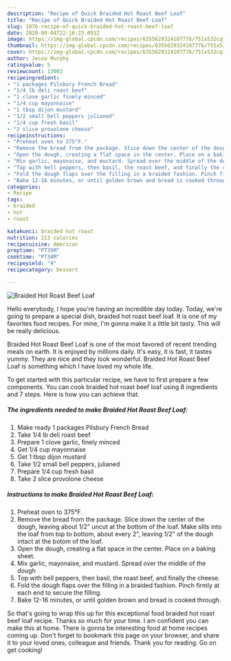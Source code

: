 ```yaml
---
description: "Recipe of Quick Braided Hot Roast Beef Loaf"
title: "Recipe of Quick Braided Hot Roast Beef Loaf"
slug: 1876-recipe-of-quick-braided-hot-roast-beef-loaf
date: 2020-09-04T22:16:23.891Z
image: https://img-global.cpcdn.com/recipes/6355629324107776/751x532cq70/braided-hot-roast-beef-loaf-recipe-main-photo.jpg
thumbnail: https://img-global.cpcdn.com/recipes/6355629324107776/751x532cq70/braided-hot-roast-beef-loaf-recipe-main-photo.jpg
cover: https://img-global.cpcdn.com/recipes/6355629324107776/751x532cq70/braided-hot-roast-beef-loaf-recipe-main-photo.jpg
author: Jesse Murphy
ratingvalue: 5
reviewcount: 13003
recipeingredient:
- "1 packages Pilsbury French Bread"
- "1/4 lb deli roast beef"
- "1 clove garlic finely minced"
- "1/4 cup mayonnaise"
- "1 tbsp dijon mustard"
- "1/2 small bell peppers julianed"
- "1/4 cup fresh basil"
- "2 slice provolone cheese"
recipeinstructions:
- "Preheat oven to 375°F."
- "Remove the bread from the package. Slice down the center of the dough, leaving about 1/2&#34; uncut at the bottom of the loaf. Make slits into the loaf from top to bottom, about every 2&#34;, leaving 1/2&#34; of the dough intact at the botom of the loaf."
- "Open the dough, creating a flat space in the center. Place on a baking sheet."
- "Mix garlic, mayonaise, and mustard. Spread over the middle of the dough"
- "Top with bell peppers, then basil, the roast beef, and finally the cheese."
- "Fold the dough flaps over the filling in a braided fashion. Pinch firmly at each end to secure the filling."
- "Bake 12-16 minutes, or until golden brown and bread is cooked through."
categories:
- Recipe
tags:
- braided
- hot
- roast

katakunci: braided hot roast 
nutrition: 213 calories
recipecuisine: American
preptime: "PT35M"
cooktime: "PT34M"
recipeyield: "4"
recipecategory: Dessert

---
```



![Braided Hot Roast Beef Loaf](https://img-global.cpcdn.com/recipes/6355629324107776/751x532cq70/braided-hot-roast-beef-loaf-recipe-main-photo.jpg)

Hello everybody, I hope you're having an incredible day today. Today, we're going to prepare a special dish, braided hot roast beef loaf. It is one of my favorites food recipes. For mine, I'm gonna make it a little bit tasty. This will be really delicious.

Braided Hot Roast Beef Loaf is one of the most favored of recent trending meals on earth. It is enjoyed by millions daily. It's easy, it is fast, it tastes yummy. They are nice and they look wonderful. Braided Hot Roast Beef Loaf is something which I have loved my whole life.




To get started with this particular recipe, we have to first prepare a few components. You can cook braided hot roast beef loaf using 8 ingredients and 7 steps. Here is how you can achieve that.

<!--inarticleads1-->

##### The ingredients needed to make Braided Hot Roast Beef Loaf:

1. Make ready 1 packages Pilsbury French Bread
1. Take 1/4 lb deli roast beef
1. Prepare 1 clove garlic, finely minced
1. Get 1/4 cup mayonnaise
1. Get 1 tbsp dijon mustard
1. Take 1/2 small bell peppers, julianed
1. Prepare 1/4 cup fresh basil
1. Take 2 slice provolone cheese




<!--inarticleads2-->

##### Instructions to make Braided Hot Roast Beef Loaf:

1. Preheat oven to 375°F.
1. Remove the bread from the package. Slice down the center of the dough, leaving about 1/2&#34; uncut at the bottom of the loaf. Make slits into the loaf from top to bottom, about every 2&#34;, leaving 1/2&#34; of the dough intact at the botom of the loaf.
1. Open the dough, creating a flat space in the center. Place on a baking sheet.
1. Mix garlic, mayonaise, and mustard. Spread over the middle of the dough
1. Top with bell peppers, then basil, the roast beef, and finally the cheese.
1. Fold the dough flaps over the filling in a braided fashion. Pinch firmly at each end to secure the filling.
1. Bake 12-16 minutes, or until golden brown and bread is cooked through.




So that's going to wrap this up for this exceptional food braided hot roast beef loaf recipe. Thanks so much for your time. I am confident you can make this at home. There is gonna be interesting food at home recipes coming up. Don't forget to bookmark this page on your browser, and share it to your loved ones, colleague and friends. Thank you for reading. Go on get cooking!
